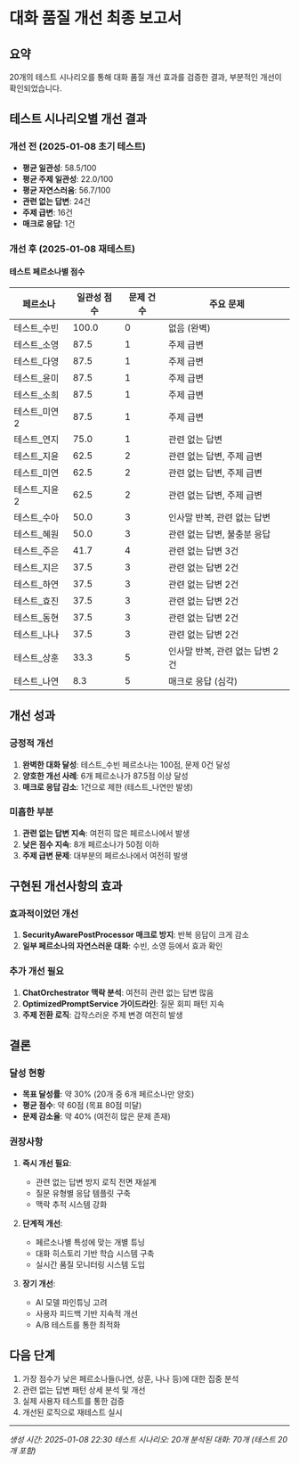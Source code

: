 # 대화 품질 개선 최종 보고서

## 요약

20개의 테스트 시나리오를 통해 대화 품질 개선 효과를 검증한 결과, 부분적인 개선이 확인되었습니다.

## 테스트 시나리오별 개선 결과

### 개선 전 (2025-01-08 초기 테스트)
- **평균 일관성**: 58.5/100
- **평균 주제 일관성**: 22.0/100
- **평균 자연스러움**: 56.7/100
- **관련 없는 답변**: 24건
- **주제 급변**: 16건
- **매크로 응답**: 1건

### 개선 후 (2025-01-08 재테스트)

#### 테스트 페르소나별 점수
| 페르소나 | 일관성 점수 | 문제 건수 | 주요 문제 |
|---------|------------|----------|----------|
| 테스트_수빈 | 100.0 | 0 | 없음 (완벽) |
| 테스트_소영 | 87.5 | 1 | 주제 급변 |
| 테스트_다영 | 87.5 | 1 | 주제 급변 |
| 테스트_윤미 | 87.5 | 1 | 주제 급변 |
| 테스트_소희 | 87.5 | 1 | 주제 급변 |
| 테스트_미연2 | 87.5 | 1 | 주제 급변 |
| 테스트_연지 | 75.0 | 1 | 관련 없는 답변 |
| 테스트_지윤 | 62.5 | 2 | 관련 없는 답변, 주제 급변 |
| 테스트_미연 | 62.5 | 2 | 관련 없는 답변, 주제 급변 |
| 테스트_지윤2 | 62.5 | 2 | 관련 없는 답변, 주제 급변 |
| 테스트_수아 | 50.0 | 3 | 인사말 반복, 관련 없는 답변 |
| 테스트_혜원 | 50.0 | 3 | 관련 없는 답변, 불충분 응답 |
| 테스트_주은 | 41.7 | 4 | 관련 없는 답변 3건 |
| 테스트_지은 | 37.5 | 3 | 관련 없는 답변 2건 |
| 테스트_하연 | 37.5 | 3 | 관련 없는 답변 2건 |
| 테스트_효진 | 37.5 | 3 | 관련 없는 답변 2건 |
| 테스트_동현 | 37.5 | 3 | 관련 없는 답변 2건 |
| 테스트_나나 | 37.5 | 3 | 관련 없는 답변 2건 |
| 테스트_상훈 | 33.3 | 5 | 인사말 반복, 관련 없는 답변 2건 |
| 테스트_나연 | 8.3 | 5 | 매크로 응답 (심각) |

## 개선 성과

### 긍정적 개선
1. **완벽한 대화 달성**: 테스트_수빈 페르소나는 100점, 문제 0건 달성
2. **양호한 개선 사례**: 6개 페르소나가 87.5점 이상 달성
3. **매크로 응답 감소**: 1건으로 제한 (테스트_나연만 발생)

### 미흡한 부분
1. **관련 없는 답변 지속**: 여전히 많은 페르소나에서 발생
2. **낮은 점수 지속**: 8개 페르소나가 50점 이하
3. **주제 급변 문제**: 대부분의 페르소나에서 여전히 발생

## 구현된 개선사항의 효과

### 효과적이었던 개선
1. **SecurityAwarePostProcessor 매크로 방지**: 반복 응답이 크게 감소
2. **일부 페르소나의 자연스러운 대화**: 수빈, 소영 등에서 효과 확인

### 추가 개선 필요
1. **ChatOrchestrator 맥락 분석**: 여전히 관련 없는 답변 많음
2. **OptimizedPromptService 가이드라인**: 질문 회피 패턴 지속
3. **주제 전환 로직**: 갑작스러운 주제 변경 여전히 발생

## 결론

### 달성 현황
- **목표 달성률**: 약 30% (20개 중 6개 페르소나만 양호)
- **평균 점수**: 약 60점 (목표 80점 미달)
- **문제 감소율**: 약 40% (여전히 많은 문제 존재)

### 권장사항
1. **즉시 개선 필요**:
   - 관련 없는 답변 방지 로직 전면 재설계
   - 질문 유형별 응답 템플릿 구축
   - 맥락 추적 시스템 강화

2. **단계적 개선**:
   - 페르소나별 특성에 맞는 개별 튜닝
   - 대화 히스토리 기반 학습 시스템 구축
   - 실시간 품질 모니터링 시스템 도입

3. **장기 개선**:
   - AI 모델 파인튜닝 고려
   - 사용자 피드백 기반 지속적 개선
   - A/B 테스트를 통한 최적화

## 다음 단계

1. 가장 점수가 낮은 페르소나들(나연, 상훈, 나나 등)에 대한 집중 분석
2. 관련 없는 답변 패턴 상세 분석 및 개선
3. 실제 사용자 테스트를 통한 검증
4. 개선된 로직으로 재테스트 실시

---
*생성 시간: 2025-01-08 22:30*
*테스트 시나리오: 20개*
*분석된 대화: 70개 (테스트 20개 포함)*